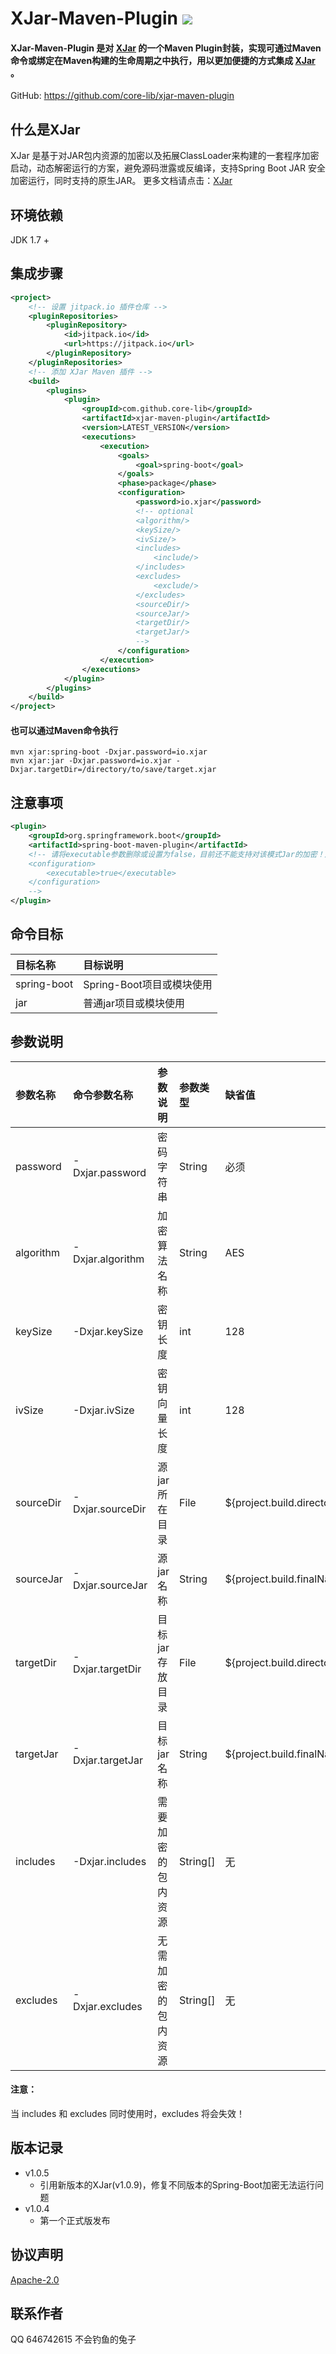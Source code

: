 # XJar-Maven-Plugin [![](https://jitpack.io/v/core-lib/xjar-maven-plugin.svg)](https://jitpack.io/#core-lib/xjar-maven-plugin)
#### XJar-Maven-Plugin 是对 [XJar](https://github.com/core-lib/xjar) 的一个Maven Plugin封装，实现可通过Maven命令或绑定在Maven构建的生命周期之中执行，用以更加便捷的方式集成 [XJar](https://github.com/core-lib/xjar) 。

GitHub: https://github.com/core-lib/xjar-maven-plugin

## 什么是XJar
XJar 是基于对JAR包内资源的加密以及拓展ClassLoader来构建的一套程序加密启动，动态解密运行的方案，避免源码泄露或反编译，支持Spring Boot JAR 安全加密运行，同时支持的原生JAR。
更多文档请点击：[XJar](https://github.com/core-lib/xjar)

## 环境依赖
JDK 1.7 +

## 集成步骤
```xml
<project>
    <!-- 设置 jitpack.io 插件仓库 -->
    <pluginRepositories>
        <pluginRepository>
            <id>jitpack.io</id>
            <url>https://jitpack.io</url>
        </pluginRepository>
    </pluginRepositories>
    <!-- 添加 XJar Maven 插件 -->
    <build>
        <plugins>
            <plugin>
                <groupId>com.github.core-lib</groupId>
                <artifactId>xjar-maven-plugin</artifactId>
                <version>LATEST_VERSION</version>
                <executions>
                    <execution>
                        <goals>
                            <goal>spring-boot</goal>
                        </goals>
                        <phase>package</phase>
                        <configuration>
                            <password>io.xjar</password>
                            <!-- optional
                            <algorithm/>
                            <keySize/>
                            <ivSize/>
                            <includes>
                                <include/>
                            </includes>
                            <excludes>
                                <exclude/>
                            </excludes>
                            <sourceDir/>
                            <sourceJar/>
                            <targetDir/>
                            <targetJar/>
                            -->
                        </configuration>
                    </execution>
                </executions>
            </plugin>
        </plugins>
    </build>
</project>
```
#### 也可以通过Maven命令执行
```text
mvn xjar:spring-boot -Dxjar.password=io.xjar
mvn xjar:jar -Dxjar.password=io.xjar -Dxjar.targetDir=/directory/to/save/target.xjar 
```

## 注意事项
```xml
<plugin>
    <groupId>org.springframework.boot</groupId>
    <artifactId>spring-boot-maven-plugin</artifactId>
    <!-- 请将executable参数删除或设置为false，目前还不能支持对该模式Jar的加密！后面将会支持该方式的打包。 
    <configuration>
        <executable>true</executable>
    </configuration>
    -->
</plugin>
```

## 命令目标
| 目标名称 | 目标说明 |
| :------- | :------ |
| spring-boot | Spring-Boot项目或模块使用 |
| jar | 普通jar项目或模块使用 |

## 参数说明
| 参数名称 | 命令参数名称 | 参数说明 | 参数类型 | 缺省值 | 示例值 |
| :------ | :----------- | :------ | :------ | :----- | :----- |
| password | -Dxjar.password | 密码字符串 | String | 必须 | 任意字符串，io.xjar |
| algorithm | -Dxjar.algorithm | 加密算法名称 | String | AES | JDK内置加密算法，如：AES / DES |
| keySize | -Dxjar.keySize | 密钥长度 | int | 128 | 根据加密算法而定，56，128，256 |
| ivSize | -Dxjar.ivSize | 密钥向量长度 | int | 128 | 根据加密算法而定，128 |
| sourceDir | -Dxjar.sourceDir | 源jar所在目录 | File | ${project.build.directory} | 文件目录 |
| sourceJar | -Dxjar.sourceJar | 源jar名称 | String | ${project.build.finalName}.jar | 文件名称 |
| targetDir | -Dxjar.targetDir | 目标jar存放目录 | File | ${project.build.directory} | 文件目录 |
| targetJar | -Dxjar.targetJar | 目标jar名称 | String | ${project.build.finalName}.xjar | 文件名称 |
| includes | -Dxjar.includes | 需要加密的包内资源 | String[] | 无 | BOOT-INF/classes/** , BOOT-INF/lib/xjar-*.jar , 支持Ant表达式 |
| excludes | -Dxjar.excludes | 无需加密的包内资源 | String[] | 无 | BOOT-INF/classes/** , BOOT-INF/lib/xjar-*.jar , 支持Ant表达式 |

#### 注意：
当 includes 和 excludes 同时使用时，excludes 将会失效！

## 版本记录
* v1.0.5
    * 引用新版本的XJar(v1.0.9)，修复不同版本的Spring-Boot加密无法运行问题
* v1.0.4
    * 第一个正式版发布

## 协议声明
[Apache-2.0](http://www.apache.org/licenses/LICENSE-2.0)

## 联系作者
QQ 646742615 不会钓鱼的兔子
